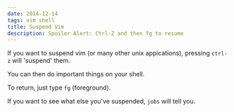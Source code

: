 ```yaml
---
date: 2014-12-14
tags: vim shell
title: Suspend Vim
description: Spoiler Alert: Ctrl-Z and then fg to resume
---
```


If you want to suspend vim (or many other unix appications), pressing `ctrl-z`
will 'suspend' them.

You can then do important things on your shell.

To return, just type `fg` (foreground).

If you want to see what else you've suspended, `jobs` will tell you.
